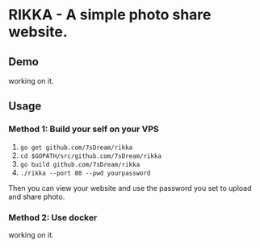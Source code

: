 # RIKKA - A simple photo share website.

## Demo

working on it.

## Usage

### Method 1: Build your self on your VPS

1. `go get github.com/7sDream/rikka`
2. `cd $GOPATH/src/github.com/7sDream/rikka`
3. `go build github.com/7sDream/rikka`
4. `./rikka --port 80 --pwd yourpassword`

Then you can view your website and use the password you set to upload and share photo.

### Method 2: Use docker

working on it.
